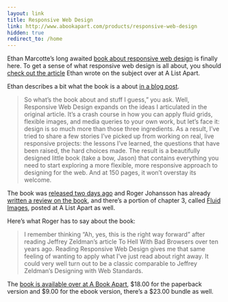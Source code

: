 ```yaml
---
layout: link
title: Responsive Web Design
link: http://www.abookapart.com/products/responsive-web-design
hidden: true
redirect_to: /home
---
```


Ethan Marcotte’s long awaited [book about responsive web
design](http://www.abookapart.com/products/responsive-web-design) is
finally here. To get a sense of what responsive web design is all about,
you should [check out the
article](http://www.alistapart.com/articles/responsive-web-design/)
Ethan wrote on the subject over at A List Apart.

Ethan describes a bit what the book is a about [in a blog
post](http://unstoppablerobotninja.com/entry/a-book-called-responsive-web-design/).

> So what’s the book about and stuff I guess,” you ask. Well, Responsive
> Web Design expands on the ideas I articulated in the original article.
> It’s a crash course in how you can apply fluid grids, flexible images,
> and media queries to your own work, but let’s face it: design is so
> much more than those three ingredients. As a result, I’ve tried to
> share a few stories I’ve picked up from working on real, live
> responsive projects: the lessons I’ve learned, the questions that have
> been raised, the hard choices made. The result is a beautifully
> designed little book (take a bow, Jason) that contains everything you
> need to start exploring a more flexible, more responsive approach to
> designing for the web. And at 150 pages, it won’t overstay its
> welcome.

The book was [released two days
ago](https://twitter.com/#!/beep/status/78069978355597312) and Roger
Johansson has already [written a review on the
book](http://www.456bereastreet.com/archive/201106/responsive_web_design_book_review/),
and there’s a portion of chapter 3, called [Fluid
Images](http://www.alistapart.com/articles/fluid-images/), posted at A
List Apart as well.

Here’s what Roger has to say about the book:

> I remember thinking “Ah, yes, this is the right way forward” after
> reading Jeffrey Zeldman’s article To Hell With Bad Browsers over ten
> years ago. Reading Responsive Web Design gives me that same feeling of
> wanting to apply what I’ve just read about right away. It could very
> well turn out to be a classic comparable to Jeffrey Zeldman’s
> Designing with Web Standards.

The [book is available over at A Book
Apart](http://www.abookapart.com/products/responsive-web-design), $18.00
for the paperback version and $9.00 for the ebook version, there’s a
$23.00 bundle as well.
